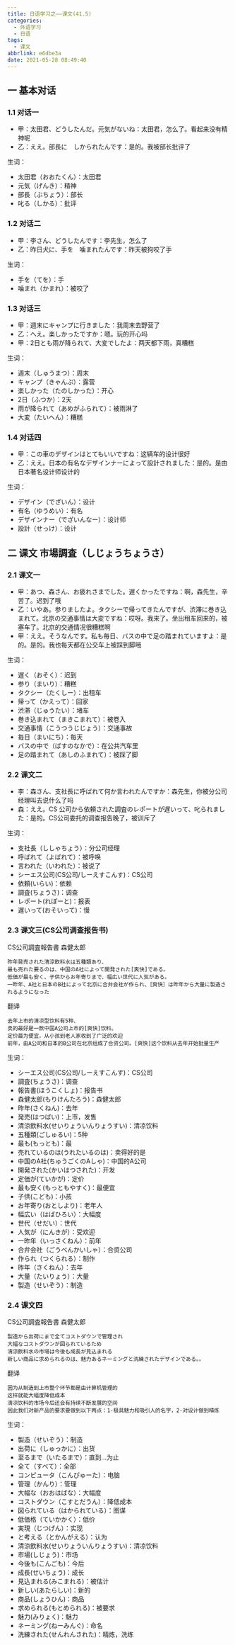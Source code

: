 ```yaml
---
title: 日语学习之——课文(41.5)
categories:
  - 外语学习
  - 日语
tags:
  - 课文
abbrlink: e6dbe3a
date: 2021-05-28 08:49:40
---
```

## 一 基本对话

### 1.1 对话一

* 甲：太田君、どうしたんだ。元気がないね：太田君，怎么了。看起来没有精神呢
* 乙：ええ。部長に　しかられたんです：是的。我被部长批评了

<!--more-->

生词：

* 太田君（おおたくん）：太田君
* 元気（げんき）：精神
* 部長（ぶちょう）：部长
* 叱る（しかる）：批评

### 1.2 对话二

* 甲：李さん、どうしたんです：李先生，怎么了
* 乙：昨日犬に、手を　噛まれたんです：昨天被狗咬了手

生词：

* 手を（てを）：手
* 噛まれ（かまれ）：被咬了

### 1.3 对话三

* 甲：週末にキャンプに行きました：我周末去野营了
* 乙：へえ。楽しかったですか：嗯。玩的开心吗
* 甲：2日とも雨が降られて、大変でしたよ：两天都下雨，真糟糕

生词：

* 週末（しゅうまつ）：周末
* キャンプ（きゃんぷ）：露营
* 楽しかった（たのしかった）：开心
* 2日（ふつか）：2天
* 雨が降られて（あめがふられて）：被雨淋了
* 大変（たいへん）：糟糕

### 1.4 对话四

* 甲：この車のデザインはとてもいいですね：这辆车的设计很好
* 乙：ええ。日本の有名なデザインナーによって設計されました：是的。是由日本著名设计师设计的

生词：

* デザイン（でざいん）：设计
* 有名（ゆうめい）：有名
* デザインナー（でざいんなー）：设计师
* 設計（せっけ）：设计

## 二  课文 市場調査（しじょうちょうさ）

### 2.1 课文一

* 甲：あつ、森さん、お疲れさまでした。遅くかったですね：啊，森先生，辛苦了。迟到了哦
* 乙：いやあ。参りましたよ。タクシーで帰ってきたんですが、渋滞に巻き込まれて。北京の交通事情は大変ですね：哎呀。我来了。坐出租车回来的，被塞车了。北京的交通情况很糟糕啊
* 甲：ええ。そうなんです。私も毎日、バスの中で足の踏まれていますよ：是的。是的。我也每天都在公交车上被踩到脚哦

生词：

* 遅く（おそく）：迟到
* 参り（まいり）：糟糕
* タクシー（たくしー）：出租车
* 帰って（かえって）：回家
* 渋滞（じゅうたい）：堵车
* 巻き込まれて（まきこまれて）：被卷入
* 交通事情（こうつうじじょう）：交通事故
* 毎日（まいにち）：每天
* バスの中で（ばすのなかで）：在公共汽车里
* 足の踏まれて（あしのふまれて）：被踩了脚

### 2.2 课文二 

* 李：森さん、支社長に呼ばれて何か言われたんですか：森先生，你被分公司经理叫去说什么了吗
* 森：ええ。CS 公司から依頼された調査のレポートが遅いって、叱られました：是的。CS公司委托的调查报告晚了，被训斥了

生词：

* 支社長（ししゃちょう）：分公司经理
* 呼ばれて（よばれて）：被呼唤
* 言われた（いわれた）：被说了
* シーエス公司(CS公司/しーえすこんす)：CS公司
* 依頼(いらい)：依赖
* 調査(ちょうさ)：调查
* レポート(れぽーと)：报表
* 遅いって(おそいって)：慢

### 2.3 课文三(CS公司调查报告书)

CS公司調査報告書           森健太郎

```
昨年発売された清涼飲料水は五種類あり、
最も売れた要るのは、中国のA社によって開発された[爽快]である。
低価が最も安く、子供からお年寄りまで、幅広い世代に人気がある。
一昨年、A社と日本のB社によって北京に合弁会社が作られ、［爽快］は昨年から大量に製造されるようになった
```

翻译

```
去年上市的清凉型饮料有5种、
卖的最好是一款中国A公司上市的[爽快]饮料。
定价最为便宜，从小孩到老人家收到了广泛的欢迎
前年，由A公司和日本的B公司在北京组成了合资公司。[爽快]这个饮料从去年开始批量生产
```

生词：

* シーエス公司(CS公司/しーえすこんす)：CS公司
* 調査(ちょうさ)：调查
* 報告書(ほうこくしょ)：报告书
* 森健太郎(もりけんたろう)：森健太郎
* 昨年(さくねん)：去年
* 発売(はつばい)：上市，发售
* 清涼飲料水(せいりょういんりょうすい)：清凉饮料
* 五種類(ごしゅるい)：5种
* 最も(もっとも)：最
* 売れているのは(うれたいるのは)：卖得好的是
* 中国のA社(ちゅうごくのAしゃ)：中国的A公司
* 開発された(かいはつされた)：开发
* 定価が(ていかが)：定价
* 最も安く(もっともやすく)：最便宜
* 子供(こども)：小孩
* お年寄り(おとしより)：老年人
* 幅広い（はばひろい）：大幅度
* 世代（せだい）：世代
* 人気が（にんきが）：受欢迎
* 一昨年（いっさくねん）：前年
* 合弁会社（ごうべんかいしゃ）：合资公司
* 作られ（つくられる）：制作
* 昨年（さくねん）：去年
* 大量（たいりょう）：大量
* 製造（せいぞう）：制造

### 2.4 课文四

CS公司調査報告書           森健太郎

```
製造から出荷にまで全てコストダウンで管理され
大幅なコストダウンが図られているため
清涼飲料水の市場は今後も成長が見込まれる
新しい商品に求められるのは、魅力あるネーミングと洗練されたデザインである。。
```

翻译

```
因为从制造到上市整个环节都是由计算机管理的
这样就能大幅度降低成本
清凉饮料的市场今后还会有持续不断发展的空间
因此我们对新产品的要求要做到以下两点：1-极具魅力和吸引人的名字，2-对设计做到精炼
```

生词：

* 製造（せいぞう）：制造
* 出荷に（しゅっかに）：出货
* 至るまで（いたるまで）：直到…为止
* 全て（すべて）：全部
* コンピュータ（こんぴゅーた）：电脑
* 管理（かんり）：管理
* 大幅な（おおはばな）：大幅度
* コストダウン（こすとだうん）：降低成本
* 図られている（はかられている）：图谋
* 低価格（ていかかく）：低价
* 実現（じつげん）：实现
* と考える（とかんがえる）：认为
* 清涼飲料水(せいりょういんりょうすい)：清凉饮料
* 市場(しじょう)：市场
* 今後も(こんごも)：今后
* 成長(せいちょう)：成长
* 見込まれる(みこまれる)：被估计
* 新しい(あたらしい)：新的
* 商品(しょうひん)：商品
* 求められる(もとめられる)：被要求
* 魅力(みりょく)：魅力
* ネーミング(ねーみんぐ)：命名
* 洗練された(せんれんされた)：精炼，洗练

